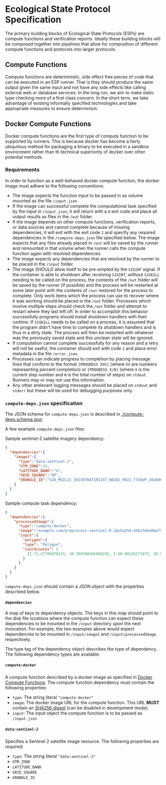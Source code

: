 # Ecological State Protocol Specification

The primary building blocks of Ecological State Protocols (ESPs) are compute functions and verification reports. Ideally 
these building blocks will be composed together into pipelines that allow for composition of different compute functions 
and protocols into larger protocols.

## Compute Functions

Compute functions are deterministic, side effect free pieces of code that can be executed in an ESP runner. That is 
they should produce the same output given the same input and not have any side effects like calling external web or 
database services. In the long run, we aim to make static type checking more of a first class concern. In the short 
term, we take advantage of existing informally specified technologies and take appropriate measures to ensure determinism. 

## Docker Compute Functions

Docker compute functions are the first type of compute function to be supported by runners. This is because docker has
become a fairly ubiquitous method for packaging a binary to be executed in a sandbox environment rather than th
technical superiority of docker over other potential methods.

### Requirements

In order to function as a well-behaved docker compute function, the docker image must adhere to the following conventions:

* The image expects the function input to be passed in as volume mounted as the file `/input.json`
* If the image can successful complete the computational task specified by the input in `/input.json`, it will return
  with a `0` exit code and place all output results as files in the `/out` folder.
* If the image depends on other compute functions, verification reports, or data sources and cannot complete because of
  missing dependencies, it will exit with the exit code `2` and specify any required dependencies in the
 `/compute-deps.json` file specified below. The image expects that any files already placed in `/out` will be saved by
  the runner and remounted in that volume when the runner calls the compute function again with resolved dependencies.
* The image expects any dependencies that are resolved by the runner to be placed in the `/input` folder.
* The image *SHOULD* allow itself to be pre-empted by the `SIGINT` signal. If the container is able to shutdown
  after receiving `SIGINT`, without `SIGKILL` needing to be called on the process, the contents of the `/out`
  folder will be saved by the runner (if possible) and the process will be restarted at some later point
  with the contents of `/out` restored for the process to complete. Only work items which the process can use to recover
  where it was working should be placed in the `/out` folder. Processes which involve multiple steps should check
  the `/out` folder and attempt to restart where they last left off. In order to accomplish this behavior successfully
  programs should install shutdown handlers with their runtime. If `SIGKILL` needs to be called on a process, it is
  assumed that the program didn't have time to complete its shutdown handlers and is thus in a dirty state. The process
  will then be restarted with whatever was the previously saved state and this unclean state will be ignored.
* If computation cannot complete successfully for any reason and a retry will not be useful, the container should exit
  with code `1` and place error metadata in the file `/error.json`.
* Processes can indicate progress to completion by placing message lines that conform to the format `[PROGRESS XX%]`
  (where `XX` are numbers representing percent completion) or `[PROGRESS X/N]` (where `X` is the current step number
  and `N` is the total number of steps) on `stdout`. Runners may or may not use this information.
* Any other arelevant logging messages should be placed on `stdout` and `stderr` but these will be used for debugging purposes only.

### `compute-deps.json` specification

The JSON schema for `compute-deps.json` is described in [./compute-deps.schema.json](./compute-deps.schema.json)

A few example `compute-deps.json` files:

Sample sentinel-2 satellite imagery dependency:

```json
{
  "dependencies":{
    "image1":{
      "type":"data:sentinel-2",
      "UTM_ZONE":33,
      "LATITUDE_BAND":"U",
      "GRID_SQUARE":"UP",
      "GRANULE_ID":"S2A_MSIL1C_20150704T101337_N0202_R022_T33UUP_20160606T205155.SAFE"
    }
  }
}
```

Sample compute task dependency:

```json
{
  "dependencies":{
    "processedImage":{
      "type":"compute:docker",
      "image":"example.com/preprocess-sentinel:0.1@sha256:45b23dee08af5e43a7fea6c4cf9c25ccf269ee113168c19722f87876677c5cb2",
      "input":{
        "polygon":{
        "type": "Polygon",
        "coordinates": [
          [[-71.47705078125, 38.59970036588819], [-68.09326171875, 38.59970036588819], [-68.09326171875, 40.54720023441049], [-71.47705078125, 40.54720023441049], [-71.47705078125, 38.59970036588819]]]
        }
      }
    }
  }
}
```

`compute-deps.json` should contain a JSON object with the properties described below.


#### `dependencies`

A map of keys to dependency objects. The keys in this map should point to the disk file locations where the compute 
function can expect these dependencies to be mounted in the `/input` directory upon the next invocation. For example, 
the two examples above would expect dependencies to be mounted in `/input/image1` and `/input/processedImage` respectively.

The type tag of the dependency object describes the type of dependency. The following dependency types are available.

##### `compute:docker`

A compute function described by a docker image as specified in [Docker Compute Functions](#docker-compute-functions). 
The compute function dependency must contain the following properties:

* `type`: The string literal `"compute:docker"`
* `image`: The docker image URL for the compute function.
  This URL **MUST** contain an [SHA256 digest](https://docs.docker.com/engine/reference/commandline/pull/#pull-an-image-by-digest-immutable-identifier)
  (can be disabled in development mode).
* `input`: The input object the compute function is to be passed as `/input.json`


##### `data:sentinel-2`

Specifies a Sentinel 2 satellite image resource. The following properties are required:

* `type`: The string literal `"data:sentinel-2"`
* `UTM_ZONE`
* `LATITUDE_BAND`
* `GRID_SQUARE`
* `GRANULE_ID`
